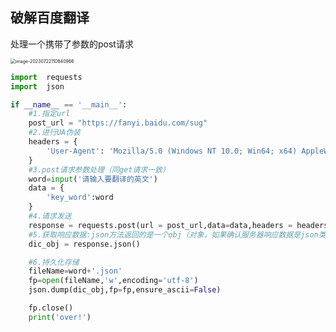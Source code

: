 ## 破解百度翻译



处理一个携带了参数的post请求

<img src="C:\Users\yi'k\AppData\Roaming\Typora\typora-user-images\image-20230722110840966.png" alt="image-20230722110840966" style="zoom:50%;" />

```python
import  requests
import  json

if __name__ == '__main__':
    #1.指定url
    post_url = "https://fanyi.baidu.com/sug"
    #2.进行UA伪装
    headers = {
        'User-Agent': 'Mozilla/5.0 (Windows NT 10.0; Win64; x64) AppleWebKit/537.36 (KHTML, like Gecko) Chrome/114.0.0.0 Safari/537.36'
    }
    #3.post请求参数处理（同get请求一致）
    word=input('请输入要翻译的英文')
    data = {
        'key_word':word
    }
    #4.请求发送
    response = requests.post(url = post_url,data=data,headers = headers)
    #5.获取响应数据:json方法返回的是一个obj（对象，如果确认服务器响应数据是json类型的，才可以使用json方法）
    dic_obj = response.json()

    #6.持久化存储
    fileName=word+'.json'
    fp=open(fileName,'w',encoding='utf-8')
    json.dump(dic_obj,fp=fp,ensure_ascii=False)

    fp.close()
    print('over!')
```

